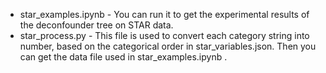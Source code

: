 * star_examples.ipynb - You can run it to get the experimental results of the deconfounder tree on STAR data.
* star_process.py - This file is used to convert each category string into number, based on the categorical order in star_variables.json. Then you can get the data file used in star_examples.ipynb .